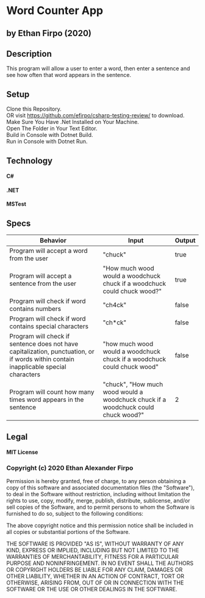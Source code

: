 # Word Counter App

## by Ethan Firpo (2020)

## Description

This program will allow a user to enter a word, then enter a sentence and see how often that word appears in the sentence.

## Setup

Clone this Repository.  
OR visit https://github.com/efirpo/csharp-testing-review/ to download.  
Make Sure You Have .Net Installed on Your Machine.  
Open The Folder in Your Text Editor.  
Build in Console with Dotnet Build.  
Run in Console with Dotnet Run.  

## Technology

#### C#
#### .NET
#### MSTest

## Specs
|Behavior|Input|Output|
|-----|-----|-----|
|Program will accept a word from the user|"chuck"|true|
|Program will accept a sentence from the user|"How much wood would a woodchuck chuck if a woodchuck could chuck wood?"|true|
|Program will check if word contains numbers|"ch4ck"|false|
|Program will check if word contains special characters|"ch*ck"|false|
|Program will check if sentence does not have capitalization, punctuation, or if words within contain inapplicable special characters|"how much wood would a woodchuck chuck if a woodchuck could chuck wood"|false|
|Program will count how many times word appears in the sentence|"chuck", "How much wood would a woodchuck chuck if a woodchuck could chuck wood?"|2|


## Legal

#### MIT License

### Copyright (c) 2020 Ethan Alexander Firpo

Permission is hereby granted, free of charge, to any person obtaining a copy
of this software and associated documentation files (the "Software"), to deal
in the Software without restriction, including without limitation the rights
to use, copy, modify, merge, publish, distribute, sublicense, and/or sell
copies of the Software, and to permit persons to whom the Software is
furnished to do so, subject to the following conditions:

The above copyright notice and this permission notice shall be included in all
copies or substantial portions of the Software.

THE SOFTWARE IS PROVIDED "AS IS", WITHOUT WARRANTY OF ANY KIND, EXPRESS OR
IMPLIED, INCLUDING BUT NOT LIMITED TO THE WARRANTIES OF MERCHANTABILITY,
FITNESS FOR A PARTICULAR PURPOSE AND NONINFRINGEMENT. IN NO EVENT SHALL THE
AUTHORS OR COPYRIGHT HOLDERS BE LIABLE FOR ANY CLAIM, DAMAGES OR OTHER
LIABILITY, WHETHER IN AN ACTION OF CONTRACT, TORT OR OTHERWISE, ARISING FROM,
OUT OF OR IN CONNECTION WITH THE SOFTWARE OR THE USE OR OTHER DEALINGS IN THE
SOFTWARE.
